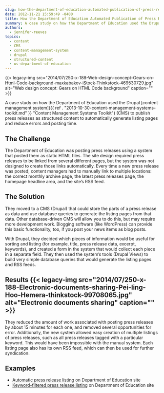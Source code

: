 ```yaml
---
slug: how-the-department-of-education-automated-publication-of-press-releases
date: 2012-11-21 15:59:49 -0400
title: How the Department of Education Automated Publication of Press Releases
summary: A case study on how the Department of Education used the Drupal content management system (CMS) to publish press releases as structured content to automatically generate listing pages and reduce errors and posting time. The Challenge The Department of Education was posting press releases using a system that posted them as static HTML files. The
authors:
  - jennifer-reeves
topics:
  - content
  - CMS
  - content-management-system
  - drupal
  - structured-content
  - us-department-of-education
---
```


{{< legacy-img src="2014/07/250-x-188-Web-design-concept-Gears-on-Html-Code-background-maxkabakov-iStock-Thinkstock-469530729.jpg" alt="Web design concept: Gears on HTML Code background" caption="" >}}

A case study on how the Department of Education used the Drupal [content management system]({{ ref . "2013-10-30-content-management-systems-toolkit.md" }} "Content Management Systems Toolkit") (CMS) to publish press releases as structured content to automatically generate listing pages and reduce errors and posting time.

## The Challenge

The Department of Education was posting press releases using a system that posted them as static HTML files. The site design required press releases to be linked from several different pages, but the system was not designed to create those links automatically. Every time a new press release was posted, content managers had to manually link to multiple locations: the correct monthly archive page, the latest press releases page, the homepage headline area, and the site’s RSS feed.

## The Solution

They moved to a CMS (Drupal) that could store the parts of a press release as data and use database queries to generate the listing pages from that data. Other database-driven CMS will allow you to do this, but may require more development work. Blogging software (like WordPress) can provide this basic functionality, too, if you post your news items as blog posts.

With Drupal, they decided which pieces of information would be useful for sorting and listing (for example, title, press release data, excerpt, keywords), and created a form in the system that would collect each piece in a separate field. They then used the system’s tools (Drupal Views) to build very simple database queries that would generate the listing pages and RSS feeds.

## Results {{< legacy-img src="2014/07/250-x-188-Electronic-documents-sharing-Pei-ling-Hoo-Hemera-thinkstock-99708065.jpg" alt="Electronic documents sharing" caption="" >}}

They reduced the amount of work associated with posting press releases by about 15 minutes for each one, and removed several opportunities for error. Additionally, the new system allowed easy creation of multiple listings of press releases, such as all press releases tagged with a particular keyword. This would have been impossible with the manual system. Each listing page also has its own RSS feed, which can then be used for further syndication.

## Examples

  * [Automatic press release listing](http://www.ed.gov/news/press-releases) on Department of Education site
  * [Keyword-filtered press release listing](http://www.ed.gov/news/press-releases/tags/esea-flexibility) on Department of Education site
